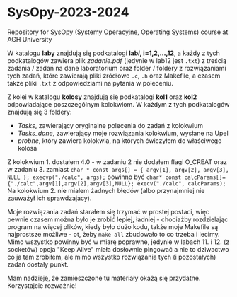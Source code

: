 # SysOpy-2023-2024
Repository for SysOpy (Systemy Operacyjne, Operating Systems) course at AGH University

W katalogu **laby** znajdują się podkatalogi **lab*i*, i=1,2,...,12**, a każdy z tych podkatalogów zawiera plik *zadanie.pdf* (jedynie w lab12 jest `.txt`) z treścią zadania / zadań na dane laboratorium oraz folder / foldery z rozwiązaniami tych zadań, które zawierają pliki źródłowe `.c`, `.h` oraz Makefile, a czasem także pliki `.txt` z odpowiedziami na pytania w poleceniu.

Z kolei w katalogu **kolosy** znajdują się podkatalogi **kol1** oraz **kol2** odpowiadające poszczególnym kolokwiom. W każdym z tych podkatalogów znajdują się 3 foldery:
- *Tasks*, zawierający oryginalne polecenia do zadań z kolokwium
- *Tasks_done*, zawierający moje rozwiązania kolokwium, wysłane na Upel
- *probne*, który zawiera kolokwia, na których ćwiczyłem do właściwego kolosa

Z kolokwium 1. dostałem 4.0 - w zadaniu 2 nie dodałem flagi O_CREAT oraz w zadaniu 3. zamiast 
`char * const args[] = { argv[1], argv[2], argv[3], NULL };
execvp("./calc", args);`
powinno być
`char* const calcParams[]={"./calc",argv[1],argv[2],argv[3],NULL};
execv("./calc", calcParams);` 
Na kolokwium 2. nie miałem żadnych błędów (albo przynajmniej nie zauważył ich sprawdzajacy).

Moje rozwiązania zadań starałem się trzymać w prostej postaci, więc pewnie czasem można było je zrobić lepiej, ładniej - chociażby rozdzielając program na więcej plików, kiedy było dużo kodu, także moje Makefile są najprostsze możliwe - ot, żeby `make all` zbudowało to co trzeba i lecimy.
Mimo wszystko powinny być w miarę poprawne, jedynie w labach 11. i 12. (z socketów) opcja "Keep Alive" miała dosłownie pingować a nie to dziwactwo co ja tam zrobiłem, ale mimo wszystko rozwiązania tych (i pozostałych) zadań dostały punkt.

Mam nadzieję, że zamieszczone tu materiały okażą się przydatne. Korzystajcie rozważnie!
